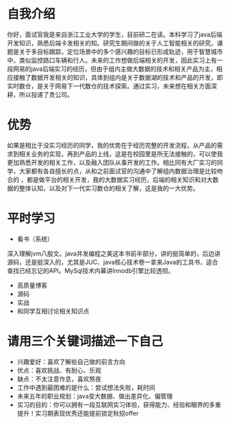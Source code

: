 # 自我介绍

你好，面试官我是来自浙江工业大学的学生，目前研二在读。本科学习了java后端开发知识，熟悉后端卡发相关的知。研究生期间做的关于人工智能相关的研究，课题是关于多目标跟踪，定位场景中的多个感兴趣的目标已形成轨迹，用于智慧城市中，类似监控路口车辆和行人。未来的工作想做后端相关的开发，因此实习上有一段网易的java后端实习的经历，但由于组内主做大数据的技术和相关产品为主，相应接触了数据开发相关的知识，具体到组内是关于数据湖的技术和产品的开发，即实时数仓，是关于网易下一代数仓的技术探索。通过实习，未来想在相关方面深耕，所以投递了贵公司。

# 优势

如果是相比于没实习经历的同学，我的优势在于经历完整的开发流程，从产品的需求到相关业务的实现，再到产品的上线，这是在校园里是所无法接触的，可以使我更加熟悉开发的相关工作，以及融入团队从事开发的工作。相比同有大厂实习的同学，大家都有各自擅长的点，从和之前面试官的沟通中了解组内数据治理是比较吻合的 ，都是做平台的相关开发，我的大数据实习经历，后端的相关知识和对大数据的整体认知，以及对下一代实习数仓的相关了解，这是我的一大优势。

# 平时学习

- 看书（系统）

深入理解jvm八股文。java并发编程之美这本书前半部分，讲的挺简单的，后边讲源码，还是挺深入的，尤其是JUC、java核心技术卷一拿来Java的工具书，适合查找已经忘记的API。MySql技术内幕讲Innodb引擎比较透彻。

- 高质量博客
- 源码
- 实战
- 和同学互相讨论相关知识点

# 请用三个关键词描述一下自己

- 兴趣爱好：喜欢了解些自己做的前言方向
- 优点：喜欢挑战、有耐心、乐观
- 缺点：不太注意作息，喜欢熬夜
- 工作中遇到最困难的是什么：尝试想法失败，耗时间
- 未来五年的职业规划：java变大数据、做出差异化、偏管理
- 实习的目的：你可以拥有一段互联网实习体验，获得能力、经验和眼界的多重提升！实习期表现优秀还能提前锁定秋招offer